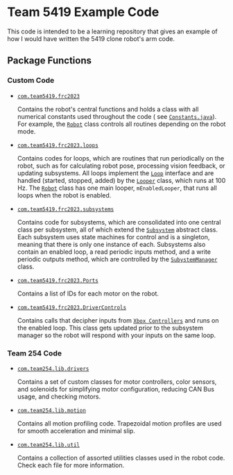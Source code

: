 # Team 5419 Example Code

This code is intended to be a learning repository that gives an example of how I would have written the 5419 clone
robot's arm code.

## Package Functions

### Custom Code

- [`com.team5419.frc2023`](src/main/java/com/team5419/frc2023)

  Contains the robot's central functions and holds a class with all numerical constants used throughout the code (
  see [`Constants.java`](src/main/java/com/team5419/frc2023/Constants.java)). For example,
  the [`Robot`](src/main/java/com/team5419/frc2023/Robot.java) class controls all routines depending on the robot mode.

- [`com.team5419.frc2023.loops`](src/main/java/com/team5419/frc2023/loops)

  Contains codes for loops, which are routines that run periodically on the robot, such as for calculating robot pose,
  processing vision feedback, or updating subsystems. All loops implement
  the [`Loop`](src/main/java/com/team5419/frc2023/loops/Loop.java) interface and are handled (started, stopped, added)
  by the [`Looper`](src/main/java/com/team5419/frc2023/loops/Looper.java) class, which runs at 100 Hz.
  The [`Robot`](src/main/java/com/team5419/frc2023/Robot.java) class has one main looper, `mEnabledLooper`, that runs
  all loops when the robot is enabled.

- [`com.team5419.frc2023.subsystems`](src/main/java/com/team5419/frc2023/subsystems)

  Contains code for subsystems, which are consolidated into one central class per subsystem, all of which extend
  the [`Subsystem`](src/main/java/com/team5419/frc2023/subsystems/Subsystem.java) abstract class. Each subsystem uses
  state machines for control and is a singleton, meaning that there is only one instance of each. Subsystems also
  contain an enabled loop, a read periodic inputs method, and a write periodic outputs method, which are controlled by
  the [`SubystemManager`](src/main/java/com/team5419/frc2023/SubsystemManager.java) class.

- [`com.team5419.frc2023.Ports`](src/main/java/com/team5419/frc2023/Ports.java)

  Contains a list of IDs for each motor on the robot.

- [`com.team5419.frc2023.DriverControls`](src/main/java/com/team5419/frc2023/DriverControls.java)

  Contains calls that decipher inputs from [`Xbox Controllers`](src/main/java/com/team5419/lib/io/Xbox.java) and runs on
  the enabled loop. This class gets updated prior to the subsystem manager so the robot will respond with your inputs on
  the same loop.

### Team 254 Code

- [`com.team254.lib.drivers`](src/main/java/com/team254/lib/drivers)

  Contains a set of custom classes for motor controllers, color sensors, and solenoids for simplifying motor
  configuration, reducing CAN Bus usage, and checking motors.

- [`com.team254.lib.motion`](src/main/java/com/team254/lib/motion)

  Contains all motion profiling code. Trapezoidal motion profiles are used for smooth acceleration and minimal slip.

- [`com.team254.lib.util`](src/main/java/com/team254/lib/util)

  Contains a collection of assorted utilities classes used in the robot code. Check each file for more information.